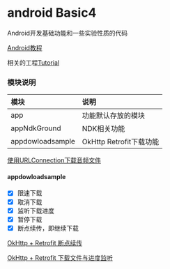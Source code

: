 # android Basic4

Android开发基础功能和一些实验性质的代码

[Android教程](https://an.rustfisher.com)

相关的工程[Tutorial](https://github.com/AnRFDev/Tutorial2020)

### 模块说明
|模块|说明|
|:---|:---|
|app |功能默认存放的模块|
|appNdkGround|NDK相关功能|
|appdowloadsample|OkHttp Retrofit下载功能|


[使用URLConnection下载音频文件](https://an.rustfisher.com/android/network/Media_download_stream_file/)

#### appdowloadsample
- [x] 限速下载
- [x] 取消下载
- [x] 监听下载进度
- [x] 暂停下载
- [x] 断点续传，即继续下载

[OkHttp + Retrofit 断点续传](https://an.rustfisher.com/android/network/okhttp/OkHttp_Retrofit_download_file_partial/)

[OkHttp + Retrofit 下载文件与进度监听](https://an.rustfisher.com/android/network/okhttp/OkHttp_Retrofit_download_file/)
